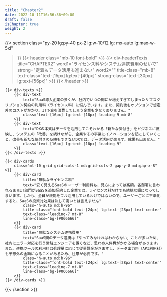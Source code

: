 ```yaml
---
title: "Chapter2"
date: 2022-10-11T16:56:36+09:00
draft: false
isChapter: true
weight: 2
---
```


{{< section
    class="py-20 lg:py-40 px-2 lg:w-10/12 lg: mx-auto lg:max-w-5xl"
>}}
    {{< header
        class="mb-10 font-bold"
    >}}
        {{< div-headerTexts
            title="CHAPTER2"
            word1="ライセンス料やシステム連携費用のせいで"
            strong="定着もデータ活用も進まない"
            word2=""
            title-class="mb-8"
            text-class="text-[15px] lg:text-[40px]"
            strong-class="text-[30px] lg:text-[56px]"
        >}}
    {{< /header >}}

    {{< div-texts >}}
        {{< div-text
            text="SaaS導入企業の多くが、社内でいつの間にか増えすぎてしまったサブスクリプション契約の利用料（ライセンス料）に悩んでいます。また、契約後もオプションで想定外のコストがかかり、IT予算を消費してしまう企業も少なくありません。"
            class="text-[16px] lg:text-[18px] leading-9 mb-8"
        >}} 
        {{< div-text
            text="DXの本質はデータを活用してこそわかる「新たな気付き」をビジネスに反映し、システムの「改善」を続けながら、企業やその事業にイノベーションを起こしていくこと。改善も新たな気付きの反映もできないDXでは、データ活用が進まず、成果も出ません。"
            class="text-[16px] lg:text-[18px] leading-9"
        >}} 
    {{< /div-texts >}}

    {{< div-cards 
        class="mt-10 grid grid-cols-1 md:grid-cols-2 gap-y-8 md:gap-x-8"
    >}}
        {{< div-card
            title="無駄なライセンス料"
            text="安く見えるSaaSのユーザー利用料も、見方によっては高額。各部署に言われるままIT部門がSaaSを追加契約した企業では、ライセンス料だけでも結構な額になってしまいます。しかも、全員が機能をフル活用しているわけではないので、ユーザーごとに平準化すると、SaaSの投資対効果は決して高いとは言えません"
            class="h-auto md:h-96"
            title-class="font-bold text-[24px] lg:text-[28px] text-center"
            text-class="leading-7 mt-8"
            line-class="bg-[#066666]"
        >}}
        {{< div-card
            title="無駄なシステム連携費用"
            text="SaaS間のデータ連携は「やってみなければわからない」ことが多いため、社内にエラー対応を行う常駐エンジニアを置くなど、思わぬ人件費がかかる場合があります。また、連携ツールの利用料は処理量に応じて従量課金がきますし、データ出力料（API利用料）も予想外の金額になることがあるため、注意が必要です。"
            class="h-auto md:h-96"
            title-class="font-bold text-[24px] lg:text-[28px] text-center"
            text-class="leading-7 mt-8"
            line-class="bg-[#066666]"
        >}}
    {{< /div-cards >}}
{{< /section >}}
